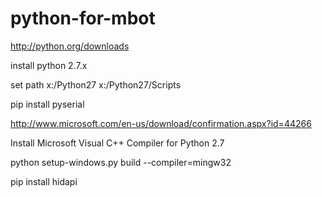 # python-for-mbot
http://python.org/downloads

install python 2.7.x

set path x:/Python27 x:/Python27/Scripts

pip install pyserial

http://www.microsoft.com/en-us/download/confirmation.aspx?id=44266

Install Microsoft Visual C++ Compiler for Python 2.7

python setup-windows.py build --compiler=mingw32

pip install hidapi
